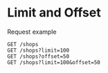 # Limit and Offset

Request example
```
GET /shops
GET /shops?limit=100
GET /shops?offset=50
GET /shops?limit=100&offset=50
```
